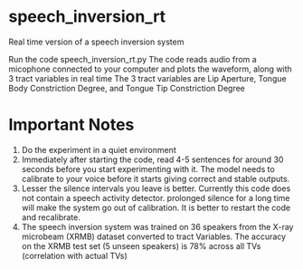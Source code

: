 # speech_inversion_rt
Real time version of a speech inversion system

Run the code speech_inversion_rt.py
The code reads audio from a micophone connected to your computer and plots the waveform, along with 3 tract variables in real time
The 3 tract variables are Lip Aperture, Tongue Body Constriction Degree, and Tongue Tip Constriction Degree

# Important Notes
1. Do the experiment in a quiet environment
2. Immediately after starting the code, read 4-5 sentences for around 30 seconds before you start experimenting with it. The model needs to calibrate to your voice before it starts giving correct and stable outputs.
3. Lesser the silence intervals you leave is better. Currently this code does not contain a speech activity detector. prolonged silence for a long time will make the system go out of calibration. It is better to restart the code and recalibrate.
4. The speech inversion system was trained on 36 speakers from the X-ray microbeam (XRMB) dataset converted to tract Variables. The accuracy on the XRMB test set (5 unseen speakers) is 78% across all TVs (correlation with actual TVs)

